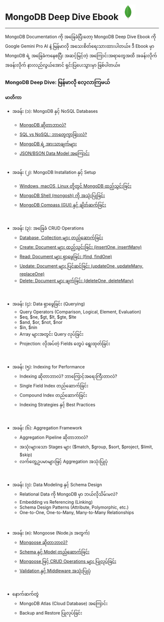 # MongoDB Deep Dive Ebook <img src="mongo.png" alt="drawing" width="50" />
---
MongoDB Documentation ကို အခြေခံပြီးတော့ MongoDB Deep Dive Ebook ကို Google Gemini Pro AI နဲ့ မြန်မာလို အသေးစိတ်ရေးသားထားပါတယ်။ ဒီ Ebook မှာ MongoDB ရဲ့ အခြေခံကနေစပြီး အဆင့်မြင့်တဲ့ အကြောင်းအရာတွေအထိ အခန်းလိုက်အခန်းလိုက် နားလည်လွယ်အောင် ရှင်းပြပေးသွားမှာ ဖြစ်ပါတယ်။

### MongoDB Deep Dive: မြန်မာလို လေ့လာကြမယ်
**မာတိကာ**
- အခန်း (၁): MongoDB နှင့် NoSQL Databases
    - [MongoDB ဆိုတာဘာလဲ?](/Chapter1.md)
    - [SQL vs NoSQL: ဘာတွေကွာခြားလဲ?](https://github.com/sc3p73r-it/mongodb-ebook/blob/main/Chapter1.md#sql-vs-nosql-%E1%80%98%E1%80%AC%E1%80%90%E1%80%BD%E1%80%B1%E1%80%80%E1%80%BD%E1%80%AC%E1%80%81%E1%80%BC%E1%80%AC%E1%80%B8%E1%80%9C%E1%80%B2)
    - [MongoDB ရဲ့ အားသာချက်များ](https://github.com/sc3p73r-it/mongodb-ebook/blob/main/Chapter1.md#mongodb-%E1%80%9B%E1%80%B2%E1%80%B7-%E1%80%A1%E1%80%AC%E1%80%B8%E1%80%9E%E1%80%AC%E1%80%81%E1%80%BB%E1%80%80%E1%80%BA%E1%80%99%E1%80%BB%E1%80%AC%E1%80%B8)
    - [JSON/BSON Data Model အကြောင်း](https://github.com/sc3p73r-it/mongodb-ebook/blob/main/Chapter1.md#jsonbson-data-model-%E1%80%A1%E1%80%80%E1%80%BC%E1%80%B1%E1%80%AC%E1%80%84%E1%80%BA%E1%80%B8) 
  <br>

- အခန်း (၂): MongoDB Installation နှင့် Setup
  - [Windows, macOS, Linux တို့တွင် MongoDB ထည့်သွင်းခြင်း](/Chapter2.md)
  - [MongoDB Shell (mongosh) ကို အသုံးပြုခြင်း](https://github.com/sc3p73r-it/mongodb-ebook/blob/main/Chapter2.md#mongodb-shell-mongosh-%E1%80%80%E1%80%AD%E1%80%AF-%E1%80%A1%E1%80%9E%E1%80%AF%E1%80%B6%E1%80%B8%E1%80%95%E1%80%BC%E1%80%AF%E1%80%81%E1%80%BC%E1%80%84%E1%80%BA%E1%80%B8)
  - [MongoDB Compass (GUI) နှင့် ချိတ်ဆက်ခြင်း](https://github.com/sc3p73r-it/mongodb-ebook/blob/main/Chapter2.md#mongodb-compass-gui-%E1%80%94%E1%80%BE%E1%80%84%E1%80%B7%E1%80%BA-%E1%80%81%E1%80%BB%E1%80%AD%E1%80%90%E1%80%BA%E1%80%86%E1%80%80%E1%80%BA%E1%80%81%E1%80%BC%E1%80%84%E1%80%BA%E1%80%B8)

<br>

- အခန်း (၃): အခြေခံ CRUD Operations
  - [Database, Collection များ တည်ဆောက်ခြင်း](/Chapter3.md)
  - [Create: Document များ ထည့်သွင်းခြင်း (insertOne, insertMany)](https://github.com/sc3p73r-it/mongodb-ebook/blob/main/Chapter3.md#create-document-%E1%80%99%E1%80%BB%E1%80%AC%E1%80%B8%E1%80%91%E1%80%8A%E1%80%BA%E1%80%B7%E1%80%9E%E1%80%BD%E1%80%84%E1%80%BA%E1%80%B8%E1%80%81%E1%80%BC%E1%80%84%E1%80%BA%E1%80%B8)
  - [Read: Document များ ရှာဖွေခြင်း (find, findOne)](https://github.com/sc3p73r-it/mongodb-ebook/blob/main/Chapter3.md#read-document-%E1%80%99%E1%80%BB%E1%80%AC%E1%80%B8-%E1%80%9B%E1%80%BE%E1%80%AC%E1%80%96%E1%80%BD%E1%80%B1%E1%80%81%E1%80%BC%E1%80%84%E1%80%BA%E1%80%B8)
  - [Update: Document များ ပြင်ဆင်ခြင်း (updateOne, updateMany, replaceOne)](https://github.com/sc3p73r-it/mongodb-ebook/blob/main/Chapter3.md#update-document-%E1%80%99%E1%80%BB%E1%80%AC%E1%80%B8%E1%80%95%E1%80%BC%E1%80%84%E1%80%BA%E1%80%86%E1%80%84%E1%80%BA%E1%80%81%E1%80%BC%E1%80%84%E1%80%BA%E1%80%B8)
  - [Delete: Document များ ဖျက်ခြင်း (deleteOne, deleteMany)](https://github.com/sc3p73r-it/mongodb-ebook/blob/main/Chapter3.md#delete-document-%E1%80%99%E1%80%BB%E1%80%AC%E1%80%B8%E1%80%96%E1%80%BB%E1%80%80%E1%80%BA%E1%80%81%E1%80%BC%E1%80%84%E1%80%BA%E1%80%B8)

<br>

- အခန်း (၄): Data ရှာဖွေခြင်း (Querying)
  - Query Operators (Comparison, Logical, Element, Evaluation)
  - $eq, $ne, $gt, $lt, $gte, $lte
  - $and, $or, $not, $nor
  - $in, $nin
  - Array များအတွင်း Query လုပ်ခြင်း
  - Projection: လိုအပ်တဲ့ Fields တွေပဲ ရွေးထုတ်ခြင်း

<br>

- အခန်း (၅): Indexing for Performance
  - Indexing ဆိုတာဘာလဲ? ဘာကြောင့်အရေးကြီးတာလဲ?
  - Single Field Index တည်ဆောက်ခြင်း
  - Compound Index တည်ဆောက်ခြင်း
  - Indexing Strategies နှင့် Best Practices

<br>

- အခန်း (၆): Aggregation Framework
  - Aggregation Pipeline ဆိုတာဘာလဲ?
  - အသုံးများသော Stages များ ($match, $group, $sort, $project, $limit, $skip)
  - လက်တွေ့ဥပမာများဖြင့် Aggregation အသုံးပြုပုံ

<br>

- အခန်း (၇): Data Modeling နှင့် Schema Design
  - Relational Data ကို MongoDB မှာ ဘယ်လိုသိမ်းမလဲ?
  - Embedding vs Referencing (Linking)
  - Schema Design Patterns (Attribute, Polymorphic, etc.)
  - One-to-One, One-to-Many, Many-to-Many Relationships
<br>

- အခန်း (၈): Mongoose (Node.js အတွက်)
  - [Mongoose ဆိုတာဘာလဲ?](/Chapter8.md)
  - [Schema နှင့် Model တည်ဆောက်ခြင်း](https://github.com/sc3p73r-it/mongodb-ebook/blob/main/Chapter8.md#schema-%E1%80%94%E1%80%BE%E1%80%84%E1%80%B7%E1%80%BA-model-%E1%80%90%E1%80%8A%E1%80%BA%E1%80%86%E1%80%B1%E1%80%AC%E1%80%80%E1%80%BA%E1%80%81%E1%80%BC%E1%80%84%E1%80%BA%E1%80%B8)
  - [Mongoose ဖြင့် CRUD Operations များ ပြုလုပ်ခြင်း](https://github.com/sc3p73r-it/mongodb-ebook/blob/main/Chapter8.md#mongoose-%E1%80%96%E1%80%BC%E1%80%84%E1%80%B7%E1%80%BA-crud-operations-%E1%80%99%E1%80%BB%E1%80%AC%E1%80%B8-%E1%80%95%E1%80%BC%E1%80%AF%E1%80%9C%E1%80%AF%E1%80%95%E1%80%BA%E1%80%81%E1%80%BC%E1%80%84%E1%80%BA%E1%80%B8)
  - [Validation နှင့် Middleware အသုံးပြုပုံ](https://github.com/sc3p73r-it/mongodb-ebook/blob/main/Chapter8.md#validation)

<br>

- နောက်ဆက်တွဲ
  - MongoDB Atlas (Cloud Database) အကြောင်း
  - Backup and Restore ပြုလုပ်ခြင်း